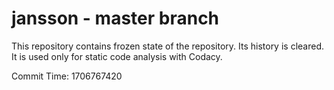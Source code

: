# jansson - master branch

This repository contains frozen state of the repository.
Its history is cleared. It is used only for static code
analysis with Codacy.

Commit Time: 1706767420